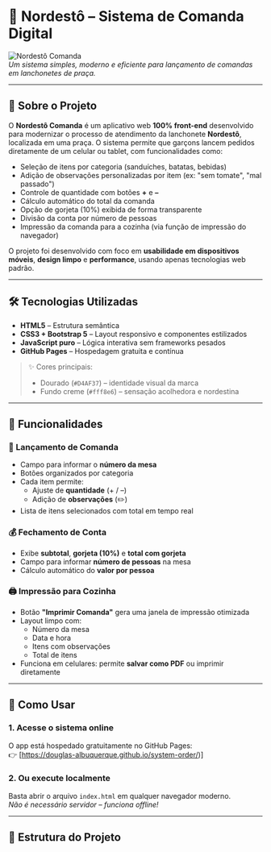 # 🍔 Nordestô – Sistema de Comanda Digital

![Nordestô Comanda](https://via.placeholder.com/800x400/fdf5e6/D4AF37?text=Nordestô+Comanda)  
*Um sistema simples, moderno e eficiente para lançamento de comandas em lanchonetes de praça.*

---

## 📌 Sobre o Projeto

O **Nordestô Comanda** é um aplicativo web **100% front-end** desenvolvido para modernizar o processo de atendimento da lanchonete **Nordestô**, localizada em uma praça. O sistema permite que garçons lancem pedidos diretamente de um celular ou tablet, com funcionalidades como:

- Seleção de itens por categoria (sanduíches, batatas, bebidas)
- Adição de observações personalizadas por item (ex: "sem tomate", "mal passado")
- Controle de quantidade com botões **+** e **–**
- Cálculo automático do total da comanda
- Opção de gorjeta (10%) exibida de forma transparente
- Divisão da conta por número de pessoas
- Impressão da comanda para a cozinha (via função de impressão do navegador)

O projeto foi desenvolvido com foco em **usabilidade em dispositivos móveis**, **design limpo** e **performance**, usando apenas tecnologias web padrão.

---

## 🛠️ Tecnologias Utilizadas

- **HTML5** – Estrutura semântica
- **CSS3 + Bootstrap 5** – Layout responsivo e componentes estilizados
- **JavaScript puro** – Lógica interativa sem frameworks pesados
- **GitHub Pages** – Hospedagem gratuita e contínua

> ✨ Cores principais:  
> - Dourado (`#D4AF37`) – identidade visual da marca  
> - Fundo creme (`#fff8e6`) – sensação acolhedora e nordestina

---

## 📱 Funcionalidades

### 📝 Lançamento de Comanda
- Campo para informar o **número da mesa**
- Botões organizados por categoria
- Cada item permite:
  - Ajuste de **quantidade** (+ / –)
  - Adição de **observações** (✏️)
- Lista de itens selecionados com total em tempo real

### 💰 Fechamento de Conta
- Exibe **subtotal**, **gorjeta (10%)** e **total com gorjeta**
- Campo para informar **número de pessoas** na mesa
- Cálculo automático do **valor por pessoa**

### 🖨️ Impressão para Cozinha
- Botão **"Imprimir Comanda"** gera uma janela de impressão otimizada
- Layout limpo com:
  - Número da mesa
  - Data e hora
  - Itens com observações
  - Total de itens
- Funciona em celulares: permite **salvar como PDF** ou imprimir diretamente

---

## 🚀 Como Usar

### 1. Acesse o sistema online
O app está hospedado gratuitamente no GitHub Pages:  
👉 [https://douglas-albuquerque.github.io/system-order/)]

### 2. Ou execute localmente
Basta abrir o arquivo `index.html` em qualquer navegador moderno.  
*Não é necessário servidor – funciona offline!*

---

## 📂 Estrutura do Projeto
